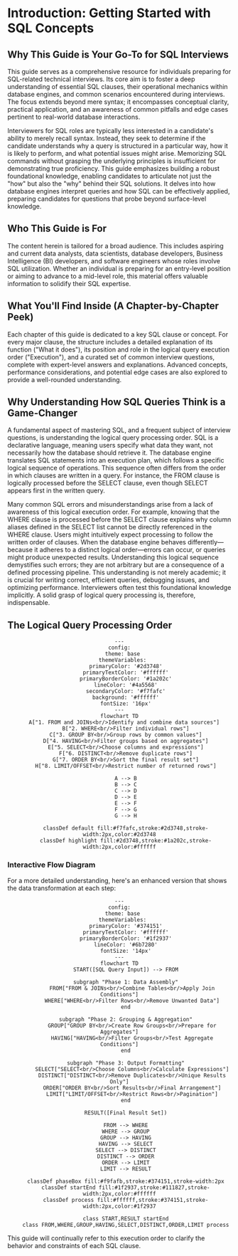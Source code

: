 # Introduction: Getting Started with SQL Concepts

## Why This Guide is Your Go-To for SQL Interviews

This guide serves as a comprehensive resource for individuals preparing for SQL-related technical interviews. Its core aim is to foster a deep understanding of essential SQL clauses, their operational mechanics within database engines, and common scenarios encountered during interviews. The focus extends beyond mere syntax; it encompasses conceptual clarity, practical application, and an awareness of common pitfalls and edge cases pertinent to real-world database interactions.

Interviewers for SQL roles are typically less interested in a candidate's ability to merely recall syntax. Instead, they seek to determine if the candidate understands why a query is structured in a particular way, how it is likely to perform, and what potential issues might arise. Memorizing SQL commands without grasping the underlying principles is insufficient for demonstrating true proficiency. This guide emphasizes building a robust foundational knowledge, enabling candidates to articulate not just the "how" but also the "why" behind their SQL solutions. It delves into how database engines interpret queries and how SQL can be effectively applied, preparing candidates for questions that probe beyond surface-level knowledge.

## Who This Guide is For

The content herein is tailored for a broad audience. This includes aspiring and current data analysts, data scientists, database developers, Business Intelligence (BI) developers, and software engineers whose roles involve SQL utilization. Whether an individual is preparing for an entry-level position or aiming to advance to a mid-level role, this material offers valuable information to solidify their SQL expertise.

## What You'll Find Inside (A Chapter-by-Chapter Peek)

Each chapter of this guide is dedicated to a key SQL clause or concept. For every major clause, the structure includes a detailed explanation of its function ("What it does"), its position and role in the logical query execution order ("Execution"), and a curated set of common interview questions, complete with expert-level answers and explanations. Advanced concepts, performance considerations, and potential edge cases are also explored to provide a well-rounded understanding.

## Why Understanding How SQL Queries Think is a Game-Changer

A fundamental aspect of mastering SQL, and a frequent subject of interview questions, is understanding the logical query processing order. SQL is a declarative language, meaning users specify what data they want, not necessarily how the database should retrieve it. The database engine translates SQL statements into an execution plan, which follows a specific logical sequence of operations. This sequence often differs from the order in which clauses are written in a query. For instance, the FROM clause is logically processed before the SELECT clause, even though SELECT appears first in the written query.

Many common SQL errors and misunderstandings arise from a lack of awareness of this logical execution order. For example, knowing that the WHERE clause is processed before the SELECT clause explains why column aliases defined in the SELECT list cannot be directly referenced in the WHERE clause. Users might intuitively expect processing to follow the written order of clauses. When the database engine behaves differently—because it adheres to a distinct logical order—errors can occur, or queries might produce unexpected results. Understanding this logical sequence demystifies such errors; they are not arbitrary but are a consequence of a defined processing pipeline. This understanding is not merely academic; it is crucial for writing correct, efficient queries, debugging issues, and optimizing performance. Interviewers often test this foundational knowledge implicitly. A solid grasp of logical query processing is, therefore, indispensable.

## The Logical Query Processing Order

<div align="center">

```mermaid
---
config:
  theme: base
  themeVariables:
    primaryColor: '#2d3748'
    primaryTextColor: '#ffffff'
    primaryBorderColor: '#1a202c'
    lineColor: '#4a5568'
    secondaryColor: '#f7fafc'
    background: '#ffffff'
    fontSize: '16px'
---
flowchart TD
    A["1. FROM and JOINs<br/>Identify and combine data sources"] 
    B["2. WHERE<br/>Filter individual rows"]
    C["3. GROUP BY<br/>Group rows by common values"]
    D["4. HAVING<br/>Filter groups based on aggregates"]
    E["5. SELECT<br/>Choose columns and expressions"]
    F["6. DISTINCT<br/>Remove duplicate rows"]
    G["7. ORDER BY<br/>Sort the final result set"]
    H["8. LIMIT/OFFSET<br/>Restrict number of returned rows"]
    
    A --> B
    B --> C
    C --> D
    D --> E
    E --> F
    F --> G
    G --> H
    
    classDef default fill:#f7fafc,stroke:#2d3748,stroke-width:2px,color:#2d3748
    classDef highlight fill:#2d3748,stroke:#1a202c,stroke-width:2px,color:#ffffff
```

</div>

### Interactive Flow Diagram

For a more detailed understanding, here's an enhanced version that shows the data transformation at each step:

<div align="center">

```mermaid
---
config:
  theme: base
  themeVariables:
    primaryColor: '#374151'
    primaryTextColor: '#ffffff'
    primaryBorderColor: '#1f2937'
    lineColor: '#6b7280'
    fontSize: '14px'
---
flowchart TD
    START([SQL Query Input]) --> FROM
    
    subgraph "Phase 1: Data Assembly"
        FROM["FROM & JOINs<br/>Combine Tables<br/>Apply Join Conditions"]
        WHERE["WHERE<br/>Filter Rows<br/>Remove Unwanted Data"]
    end
    
    subgraph "Phase 2: Grouping & Aggregation"
        GROUP["GROUP BY<br/>Create Row Groups<br/>Prepare for Aggregates"]
        HAVING["HAVING<br/>Filter Groups<br/>Test Aggregate Conditions"]
    end
    
    subgraph "Phase 3: Output Formatting"
        SELECT["SELECT<br/>Choose Columns<br/>Calculate Expressions"]
        DISTINCT["DISTINCT<br/>Remove Duplicates<br/>Unique Results Only"]
        ORDER["ORDER BY<br/>Sort Results<br/>Final Arrangement"]
        LIMIT["LIMIT/OFFSET<br/>Restrict Rows<br/>Pagination"]
    end
    
    RESULT([Final Result Set])
    
    FROM --> WHERE
    WHERE --> GROUP
    GROUP --> HAVING
    HAVING --> SELECT
    SELECT --> DISTINCT
    DISTINCT --> ORDER
    ORDER --> LIMIT
    LIMIT --> RESULT
    
    classDef phaseBox fill:#f9fafb,stroke:#374151,stroke-width:2px
    classDef startEnd fill:#1f2937,stroke:#111827,stroke-width:2px,color:#ffffff
    classDef process fill:#ffffff,stroke:#374151,stroke-width:2px,color:#1f2937
    
    class START,RESULT startEnd
    class FROM,WHERE,GROUP,HAVING,SELECT,DISTINCT,ORDER,LIMIT process
```

</div>

This guide will continually refer to this execution order to clarify the behavior and constraints of each SQL clause.